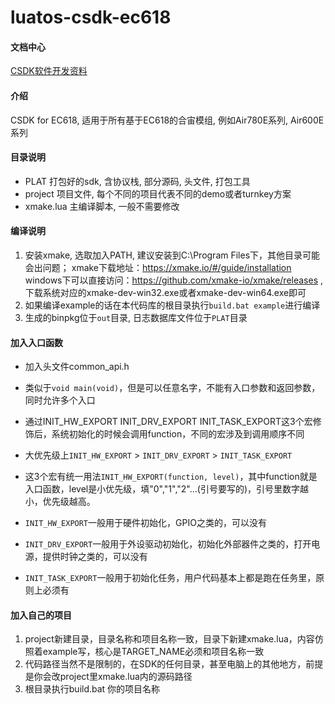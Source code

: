 # luatos-csdk-ec618

#### 文档中心
[CSDK软件开发资料](https://doc.openluat.com/wiki/37?wiki_page_id=4544)

#### 介绍
CSDK for EC618, 适用于所有基于EC618的合宙模组, 例如Air780E系列, Air600E系列

#### 目录说明

* PLAT 打包好的sdk, 含协议栈, 部分源码, 头文件, 打包工具
* project 项目文件, 每个不同的项目代表不同的demo或者turnkey方案
* xmake.lua 主编译脚本, 一般不需要修改

#### 编译说明

1. 安装xmake, 选取加入PATH, 建议安装到C:\Program Files下，其他目录可能会出问题；
   xmake下载地址：https://xmake.io/#/guide/installation
   windows下可以直接访问：https://github.com/xmake-io/xmake/releases ,下载系统对应的xmake-dev-win32.exe或者xmake-dev-win64.exe即可
2. 如果编译example的话在本代码库的根目录执行`build.bat example`进行编译
4. 生成的binpkg位于`out`目录, 日志数据库文件位于`PLAT`目录

#### 加入入口函数
* 加入头文件common_api.h
* 类似于`void main(void)`，但是可以任意名字，不能有入口参数和返回参数，同时允许多个入口
* 通过INIT_HW_EXPORT INIT_DRV_EXPORT INIT_TASK_EXPORT这3个宏修饰后，系统初始化的时候会调用function，不同的宏涉及到调用顺序不同
* 大优先级上`INIT_HW_EXPORT` > `INIT_DRV_EXPORT` > `INIT_TASK_EXPORT`
* 这3个宏有统一用法`INIT_HW_EXPORT(function, level)`，其中function就是入口函数，level是小优先级，填"0","1","2"...(引号要写的)，引号里数字越小，优先级越高。

* `INIT_HW_EXPORT`一般用于硬件初始化，GPIO之类的，可以没有
* `INIT_DRV_EXPORT`一般用于外设驱动初始化，初始化外部器件之类的，打开电源，提供时钟之类的，可以没有
* `INIT_TASK_EXPORT`一般用于初始化任务，用户代码基本上都是跑在任务里，原则上必须有

#### 加入自己的项目
1. project新建目录，目录名称和项目名称一致，目录下新建xmake.lua，内容仿照着example写，核心是TARGET_NAME必须和项目名称一致
2. 代码路径当然不是限制的，在SDK的任何目录，甚至电脑上的其他地方，前提是你会改project里xmake.lua内的源码路径
3. 根目录执行build.bat 你的项目名称
